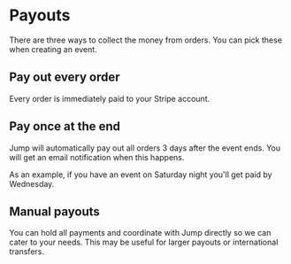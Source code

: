 # Payouts

There are three ways to collect the money from orders. You can pick these when creating an event.

## Pay out every order

Every order is immediately paid to your Stripe account. 

## Pay once at the end

Jump will automatically pay out all orders 3 days after the event ends. You will get an email notification when this happens.

As an example, if you have an event on Saturday night you'll get paid by Wednesday.

## Manual payouts

You can hold all payments and coordinate with Jump directly so we can cater to your needs. This may be useful for larger
payouts or international transfers.